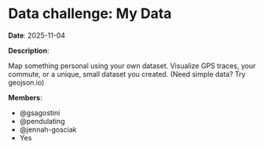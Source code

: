 # Data challenge: My Data

**Date**: 2025-11-04

**Description**:

Map something personal using your own dataset. Visualize GPS traces, your commute, or a unique, small dataset you created. (Need simple data? Try geojson.io)

**Members**:
- @gsagostini
- @pendulating
- @jennah-gosciak
- Yes

